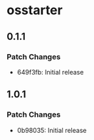 # osstarter

## 0.1.1

### Patch Changes

- 649f3fb: Initial release

## 1.0.1

### Patch Changes

- 0b98035: Initial release

